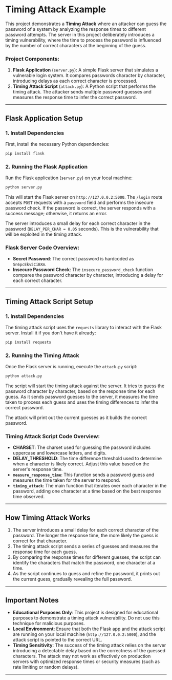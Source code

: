 
# **Timing Attack Example**

This project demonstrates a **Timing Attack** where an attacker can guess the password of a system by analyzing the response times to different password attempts. The server in this project deliberately introduces a timing vulnerability, where the time to process the password is influenced by the number of correct characters at the beginning of the guess.

### **Project Components:**
1. **Flask Application** (`server.py`): A simple Flask server that simulates a vulnerable login system. It compares passwords character by character, introducing delays as each correct character is processed.
2. **Timing Attack Script** (`attack.py`): A Python script that performs the timing attack. The attacker sends multiple password guesses and measures the response time to infer the correct password.

---

## **Flask Application Setup**

### 1. **Install Dependencies**

First, install the necessary Python dependencies:

```bash
pip install flask
```

### 2. **Running the Flask Application**

Run the Flask application (`server.py`) on your local machine:

```bash
python server.py
```

This will start the Flask server on `http://127.0.0.2:5000`. The `/login` route accepts `POST` requests with a `password` field and performs the insecure password check. If the password is correct, the server responds with a success message; otherwise, it returns an error.

The server introduces a small delay for each correct character in the password (`DELAY_PER_CHAR = 0.05` seconds). This is the vulnerability that will be exploited in the timing attack.

### **Flask Server Code Overview**:

- **Secret Password**: The correct password is hardcoded as `Sn6pcEkv5CiBXm`.
- **Insecure Password Check**: The `insecure_password_check` function compares the password character by character, introducing a delay for each correct character.
  
---

## **Timing Attack Script Setup**

### 1. **Install Dependencies**

The timing attack script uses the `requests` library to interact with the Flask server. Install it if you don't have it already:

```bash
pip install requests
```

### 2. **Running the Timing Attack**

Once the Flask server is running, execute the `attack.py` script:

```bash
python attack.py
```

The script will start the timing attack against the server. It tries to guess the password character by character, based on the response time for each guess. As it sends password guesses to the server, it measures the time taken to process each guess and uses the timing differences to infer the correct password.

The attack will print out the current guesses as it builds the correct password.

### **Timing Attack Script Code Overview**:

- **CHARSET**: The charset used for guessing the password includes uppercase and lowercase letters, and digits.
- **DELAY_THRESHOLD**: The time difference threshold used to determine when a character is likely correct. Adjust this value based on the server's response time.
- **`measure_response_time`**: This function sends a password guess and measures the time taken for the server to respond.
- **`timing_attack`**: The main function that iterates over each character in the password, adding one character at a time based on the best response time observed.

---

## **How Timing Attack Works**

1. The server introduces a small delay for each correct character of the password. The longer the response time, the more likely the guess is correct for that character.
2. The timing attack script sends a series of guesses and measures the response time for each guess.
3. By comparing the response times for different guesses, the script can identify the characters that match the password, one character at a time.
4. As the script continues to guess and refine the password, it prints out the current guess, gradually revealing the full password.

---

## **Important Notes**
- **Educational Purposes Only**: This project is designed for educational purposes to demonstrate a timing attack vulnerability. Do not use this technique for malicious purposes.
- **Local Environment**: Ensure that both the Flask app and the attack script are running on your local machine (`http://127.0.0.2:5000`), and the attack script is pointed to the correct URL.
- **Timing Sensitivity**: The success of the timing attack relies on the server introducing a detectable delay based on the correctness of the guessed characters. The attack may not work as effectively on production servers with optimized response times or security measures (such as rate limiting or random delays).

---



